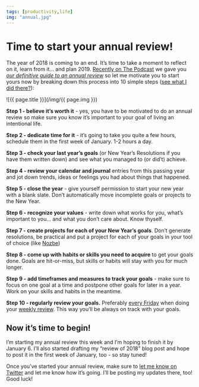 ```yaml
---
tags: [productivity,life]
img: "annual.jpg"
---
```


# Time to start your annual review!

The year of 2018 is coming to an end. It’s time to take a moment to reflect on it, learn from it... and plan 2019. [Recently on The Podcast][p] we gave you [*our definitive guide to an annual review*](https://sliwinski.com/thepodcast-170) so let me motivate you to start yours now by breaking down this process into 10 simple steps ([see what I did there?](https://sliwinski.com/10stepsbook)):

<!--More-->

![{{ page.title }}](/img/{{ page.img }})

**Step 1 - believe it’s worth it** - yes, you have to be motivated to do an annual review so make sure you know it’s important to your goal of living an intentional life.

**Step 2 - dedicate time for it** - it’s going to take you quite a few hours, schedule them in the first week of January. 1-2 hours a day.

**Step 3 - check your last year’s goals** (or New Year’s Resolutions if you have them written down) and see what you managed to (or did’t) achieve.

**Step 4 - review your calendar and journal** entries from this passing year and jot down trends, ideas or feelings you had about things that happened.

**Step 5 - close the year** - give yourself permission to start your new year with a blank slate. Don’t automatically move incomplete goals or projects to the New Year.

**Step 6 - recognize your values** - write down what works for you, what’s important to you... and what you don’t care about. Know thyself.

**Step 7 - create projects for each of your New Year’s goals**. Don’t generate resolutions, be practical and put a project for each of your goals in your tool of choice (like [Nozbe][n])

**Step 8 - come up with habits or skills you need to acquire** to get your goals done. Goals are hit-or-miss, but skills or habits will stay with you for much longer.

**Step 9 - add timeframes and measures to track your goals** - make sure to focus on one goal at a time and postpone other goals for later in a year. Work on your skills and habits in the meantime.

**Step 10 - regularly review your goals.** Preferably [every Friday](https://sliwinski.com/tgif) when doing your [weekly review](https://sliwinski.com/weekly-review). This way you’ll be always on track with your goals.

## Now it’s time to begin!

I’m starting my annual review this week and I’m hoping to finish it by January 6. I’ll also started drafting my “review of 2018” blog post and hope to post it in the first week of January, too - so stay tuned!

Once you’ve started your annual review, make sure to [let me know on Twitter](https://twitter.com/MSliwinski) and let me know how it’s going. I’ll be posting my updates there, too! Good luck!

[n]: https://nozbe.com/?a=mike
[p]: https://thepodcast.fm/